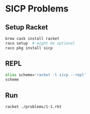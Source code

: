# SICP Problems

## Setup Racket

```bash
brew cask install racket
raco setup  # might be optional
raco pkg install sicp
```

## REPL

```bash
alias scheme='racket -l sicp --repl'
scheme
```

## Run

```bash
racket ./problems/1-1.rkt
```